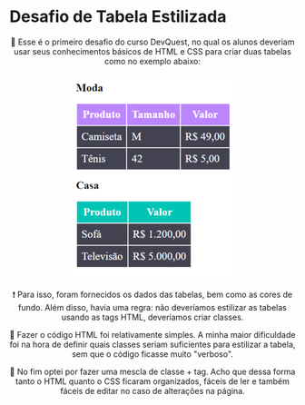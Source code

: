 # Desafio de Tabela Estilizada 

<p align="center">
🚀 Esse é o primeiro desafio do curso DevQuest, no qual os alunos deveriam usar seus conhecimentos básicos de HTML e CSS para criar duas tabelas como no exemplo abaixo:
</p>

<p align="center">
    <img src="./src/exemplo-tabelas.png" alt="exemplo das tabelas a serem recriadas" width="300px">
</p>

<p align="center">
❗ Para isso, foram fornecidos os dados das tabelas, bem como as cores de fundo. Além disso, havia uma regra: não deveríamos estilizar as tabelas usando as tags HTML, deveríamos criar classes. 
</p>

<p align="center">
🤔 Fazer o código HTML foi relativamente simples. A minha maior dificuldade foi na hora de definir quais classes seriam suficientes para estilizar a tabela, sem que o código ficasse muito "verboso".
</p>

<p align="center">
🤗 No fim optei por fazer uma mescla de classe + tag. Acho que dessa forma tanto o HTML quanto o CSS ficaram organizados, fáceis de ler e também fáceis de editar no caso de alterações na página. 
</p>
